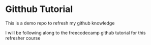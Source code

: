 # Gitthub Tutorial

This is a demo repo to refresh my github knowledge

I will be following along to the freecodecamp github tutorial for this refresher course
